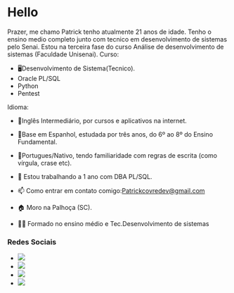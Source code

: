 # Hello 

Prazer, me chamo Patrick tenho atualmente 21 anos de idade.
Tenho o ensino medio completo junto com tecnico em desenvolvimento de sistemas pelo Senai.
Estou na terceira fase do curso Análise de desenvolvimento de sistemas (Faculdade Unisenai).
Curso: 
- 🖥Desenvolvimento de Sistema(Tecnico).
- Oracle PL/SQL
- Python
- Pentest

Idioma:

- 📖Inglês Intermediário, por cursos e aplicativos na internet.

- 📖Base em Espanhol, estudada por três anos, do 6º ao 8º do Ensino Fundamental.

- 📖Portugues/Nativo, tendo familiaridade com regras de escrita (como vírgula, crase etc).



- 🤔 Estou trabalhando a 1 ano com DBA PL/SQL.
- 📫 Como entrar em contato comigo:Patrickcovredev@gmail.com
- 🏠 Moro na Palhoça (SC).
- 👨‍🎓 Formado no ensino médio e Tec.Desenvolvimento de sistemas


### Redes Sociais
  <ul>
    <li>
<a href="https://instagram.com/patrickcovrerodrigues" target="_blank"><img src="https://img.shields.io/badge/-Instagram-%23E4405F?style=for-the-badge&logo=instagram&logoColor=white" target="_blank"></a></li>
    <li>
<a href = "mailto:patrickcovrerodrigues@gmail.com"><img src="https://img.shields.io/badge/Gmail-D14836?style=for-the-badge&logo=gmail&logoColor=white" target="_blank"></a></li>
 <li><a href="https://www.twitch.tv/patrickcovre" target="_blank"><img src="https://img.shields.io/badge/Twitch-9146FF?style=for-the-badge&logo=twitch&logoColor=white" target="_blank"></a></li>
   <li><a href="https://www.linkedin.com/in/patrick-covre-908547255/" target="_blank"><img src="https://upload.wikimedia.org/wikipedia/commons/0/01/LinkedIn_Logo.svg"></a></li style width="50px">
  </ul>

